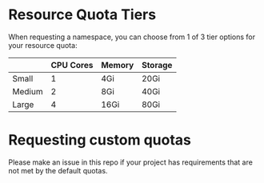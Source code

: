 # Resource Quota Tiers

When requesting a namespace, you can choose from 1 of 3 tier options for your resource quota:

|        | CPU Cores | Memory | Storage |
|--------|-----------|--------|---------|
| Small  |     1     |   4Gi  |   20Gi  |
| Medium |     2     |   8Gi  |   40Gi  |
| Large  |     4     |  16Gi  |   80Gi  |

# Requesting custom quotas

Please make an issue in this repo if your project has requirements that are not met by the default quotas.
